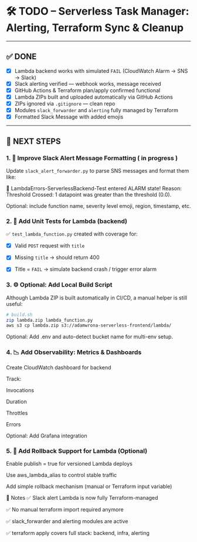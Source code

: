 # 🛠️ TODO – Serverless Task Manager: Alerting, Terraform Sync & Cleanup

---

## ✅ DONE

- [x] Lambda backend works with simulated `FAIL` (CloudWatch Alarm → SNS → Slack)  
- [x] Slack alerting verified — webhook works, message received  
- [x] GitHub Actions & Terraform plan/apply confirmed functional  
- [x] Lambda ZIPs built and uploaded automatically via GitHub Actions  
- [x] ZIPs ignored via `.gitignore` — clean repo  
- [x] Modules `slack_forwarder` and `alerting` fully managed by Terraform  
- [x] Formatted Slack Message with added emojis

---

## 🔁 NEXT STEPS

### 1. 🎨 Improve Slack Alert Message Formatting ( in progress )

Update `slack_alert_forwarder.py` to parse SNS messages and format them like:

🚨 LambdaErrors-ServerlessBackend-Test entered ALARM state!
Reason: Threshold Crossed: 1 datapoint was greater than the threshold (0.0).


Optional: include function name, severity level emoji, region, timestamp, etc.


### 2. 🧪 Add Unit Tests for Lambda (backend)

✅ `test_lambda_function.py` created with coverage for:

- [x] Valid `POST` request with `title`  
- [x] Missing `title` → should return 400  
- [x] Title = `FAIL` → simulate backend crash / trigger error alarm



### 3. ⚙️ Optional: Add Local Build Script

Although Lambda ZIP is built automatically in CI/CD, a manual helper is still useful:

```bash
# build.sh
zip lambda.zip lambda_function.py
aws s3 cp lambda.zip s3://adamwrona-serverless-frontend/lambda/
```

Optional: Add .env and auto-detect bucket name for multi-env setup.

### 4. 📉 Add Observability: Metrics & Dashboards
 Create CloudWatch dashboard for backend

 Track:

Invocations

Duration

Throttles

Errors

 Optional: Add Grafana integration

### 5. 🔁 Add Rollback Support for Lambda (Optional)
 Enable publish = true for versioned Lambda deploys

 Use aws_lambda_alias to control stable traffic

 Add simple rollback mechanism (manual or Terraform input variable)



🧭 Notes
✅ Slack alert Lambda is now fully Terraform-managed

✅ No manual terraform import required anymore

✅ slack_forwarder and alerting modules are active

✅ terraform apply covers full stack: backend, infra, alerting